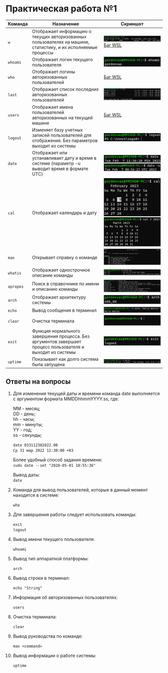 
# Практическая работа №1

Команда | Назначение | Скриншот
---|---|---
`w` | Отображает информацию о текущих авторизованных пользователях на машине, статистику, и их исполняемые процессы | ![w](images/w.png) [Баг WSL](https://askubuntu.com/questions/1365678/who-command-produces-no-output-on-wsl2)
`whoami` | Отображает логин текущего пользователя | ![whoami](images/whoami.png)
`who` | Отображает логины авторизованных пользователей | [Баг WSL](https://askubuntu.com/questions/1365678/who-command-produces-no-output-on-wsl2)
`last` | Отображает список последних авторизованных пользователей | ![last](images/last.png)
`users` | Отображает имена пользователей авторизованных на текущей машине | [Баг WSL](https://askubuntu.com/questions/1365678/who-command-produces-no-output-on-wsl2)
`logout` | Изменяет базу учетных записей пользователей для отображения. Без параметров выходит из системы | ![logout](images/logout.png)
`date` | Отображает или устанавливает дату и время в системе (параметр -u выводит время в формате UTC) | ![date](images/date.png) ![date-u](images/date-u.png)
`cal` | Отображает календарь и дату | ![cal](images/cal.png)![cal-p](images/cal-p.png)
`man` | Открывает справку о команде | ![man](images/man.png)
`whatis` | Отображает однострочное описание команды | ![whatis](images/whatis.png)
`apropos` | Поиск в справочнике по имени и описанию команды | ![apropos](images/apropos.png)
`arch` | Отображает архитектуру системы | ![arch](images/arch.png)
`echo` | Вывод сообщения в терминал | ![echo](images/echo.png)
`clear` | Очистка терминала | ![clear](images/clear.png)
`exit` | Функция нормального завершения процесса. Без аргументов завершает процесс пользователя и выходит из системы | ![exit](images/exit.png)
`uptime` | Показывает как долго система была запущена | ![uptime](images/uptime.png)

## Ответы на вопросы

1. Для изменения текущей даты и времени команда date выполняется с аргументом формата MMDDhhmmYYYY.ss, где:

    MM - месяц;\
    DD - день;\
    hh - часы;\
    mm - минуты;\
    YY - год;\
    ss - секунды;

    `date 033112302022.00`\
    `Ср 31 мар 2022 12:30:00 +03`

    Более удобный способ задания времени:\
    `sudo date --set "2020-05-01 10:55:36"`

    Вывод даты:\
    `date`

2. Команда для вывод пользователей, которые в данный момент находятся в системе:

    `who`

3. Для завершения работы следует использовать команды:

    `exit`\
    `logout`

4. Вывод имени текущего пользователя:

    `whoami`

5. Вывод тип аппаратной платформы:

    `arch`

6. Вывод строки в терминал:

    `echo "String"`

7. Информация об авторизованных пользователях:

    `users`

8. Очистка терминала:

    `clear`

9. Вывод руководства по команде:

    `man <command>`

10. Вывод информации о работе системы:

    `uptime`
